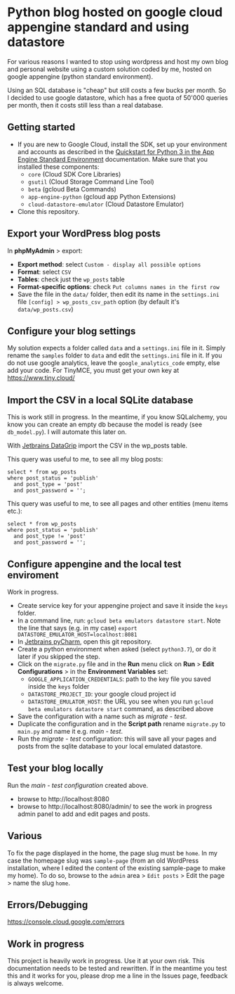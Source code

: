 # Python blog hosted on google cloud appengine standard and using datastore

For various reasons I wanted to stop using wordpress and host my own blog and personal website using a custom solution coded by me, hosted on google appengine (python standard environment).

Using an SQL database is "cheap" but still costs a few bucks per month. So I decided to use google datastore, which has a free quota of 50'000 queries per month, then it costs still less than a real database.

## Getting started

- If you are new to Google Cloud, install the SDK, set up your environment and accounts as described in the [Quickstart for Python 3 in the App Engine Standard Environment](https://cloud.google.com/appengine/docs/standard/python3/quickstart) documentation. Make sure that you installed these components:
  - `core` (Cloud SDK Core Libraries)
  - `gsutil` (Cloud Storage Command Line Tool)
  - `beta` (gcloud Beta Commands)
  - `app-engine-python` (gcloud app Python Extensions)
  - `cloud-datastore-emulator` (Cloud Datastore Emulator)
- Clone this repository.

## Export your WordPress blog posts

In **phpMyAdmin** > export:
- **Export method**: select `Custom - display all possible options`
- **Format**: select `CSV`
- **Tables**: check just the `wp_posts` table
- **Format-specific options**: check `Put columns names in the first row`
- Save the file in the `data/` folder, then edit its name in the `settings.ini` file `[config] > wp_posts_csv_path` option (by default it's `data/wp_posts.csv`)

## Configure your blog settings

My solution expects a folder called `data` and a `settings.ini` file in it. Simply rename the `samples` folder to `data` and edit the `settings.ini` file in it. If you do not use google analytics, leave the `google_analytics_code` empty, else add your code. For TinyMCE, you must get your own key at https://www.tiny.cloud/

## Import the CSV in a local SQLite database

This is work still in progress. In the meantime, if you know SQLalchemy, you know you can create an empty db because the model is ready (see `db_model.py`). I will automate this later on.

With [Jetbrains DataGrip](https://www.jetbrains.com/datagrip/) import the CSV in the wp_posts table.

This query was useful to me, to see all my blog posts:
```
select * from wp_posts
where post_status = 'publish'
  and post_type = 'post'
  and post_password = '';
```

This query was useful to me, to see all pages and other entities (menu items etc.):
```
select * from wp_posts
where post_status = 'publish'
  and post_type != 'post'
  and post_password = '';
```

## Configure appengine and the local test enviroment

Work in progress.

- Create service key for your appengine project and save it inside the `keys` folder.
- In a command line, run: `gcloud beta emulators datastore start`. Note the line that says (e.g. in my case) `export DATASTORE_EMULATOR_HOST=localhost:8081`
- In [Jetbrains pyCharm](https://www.jetbrains.com/pycharm/), open this git repository.
- Create a python environment when asked (select `python3.7`), or do it later if you skipped the step.
- Click on the `migrate.py` file and in the **Run** menu click on **Run** > **Edit Configurations** > in the **Environment Variables** set:
  - `GOOGLE_APPLICATION_CREDENTIALS`: path to the key file you saved inside the `keys` folder
  - `DATASTORE_PROJECT_ID`: your google cloud project id
  - `DATASTORE_EMULATOR_HOST`: the URL you see when you run `gcloud beta emulators datastore start` command, as described above
- Save the configuration with a name such as *migrate - test*.
- Duplicate the configuration and in the **Script path** rename `migrate.py` to `main.py` and name it e.g. *main - test*.
- Run the *migrate - test* configuration: this will save all your pages and posts from the sqlite database to your local emulated datastore.

## Test your blog locally ##

Run the *main - test configuration* created above.
- browse to http://localhost:8080
- browse to http://localhost:8080/admin/ to see the work in progress admin panel to add and edit pages and posts.

## Various

To fix the page displayed in the home, the page slug must be `home`. In my case the homepage slug was `sample-page` (from an old WordPress installation, where I edited the content of the existing sample-page to make my home). To do so, browse to the `admin` area > `Edit posts` > Edit the page > name the slug `home`.

## Errors/Debugging

https://console.cloud.google.com/errors

## Work in progress ##

This project is heavily work in progress. Use it at your own risk. This documentation needs to be tested and rewritten. If in the meantime you test this and it works for you, please drop me a line in the Issues page, feedback is always welcome.
